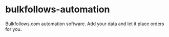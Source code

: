 # bulkfollows-automation
Bulkfollows.com automation software. Add your data and let it place orders for you. 
